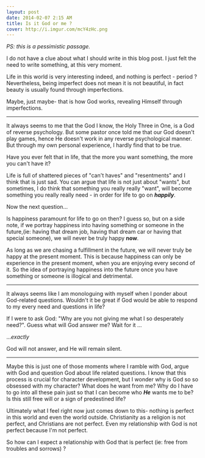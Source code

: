 ```yaml
---
layout: post
date: 2014-02-07 2:15 AM
title: Is it God or me ?
cover: http://i.imgur.com/mcY4zHc.png
---
```


*PS: this is a pessimistic passage.* 

I do not have a clue about what I should write in this blog post. I just felt the need to write something, at this very moment.

Life in this world is very interesting indeed, and nothing is perfect - period ? Nevertheless, being imperfect does not mean it is not beautiful, in fact beauty is usually found through imperfections. 

Maybe, just maybe- that is how God works, revealing Himself through imperfections.
___

It always seems to me that the God I know, the Holy Three in One, is a God of reverse psychology. But some pastor once told me that our God doesn't play games, hence He doesn't work in any reverse psychological manner. But through my own personal experience, I hardly find that to be true.

Have you ever felt that in life, that the more you want something, the more you can't have it? 

Life is full of shattered pieces of "can't haves" and "resentments" and I think that is just sad. You can argue that life is not just about "wants", but sometimes, I do think that something you really really "want", will become something you really really need - in order for life to go on ***happily***.

Now the next question...

Is happiness paramount for life to go on then? I guess so, but on a side note, if we portray happiness into having something or someone in the future,(ie: having that dream job, having that dream car or having that special someone), we will never be truly happy **now**. 

As long as we are chasing a fulfillment in the future, we will never truly be happy at the present moment. This is because happiness can only be experience in the present moment, when you are enjoying every second of it. So the idea of portraying happiness into the future once you have something or someone is illogical and detrimental.

___

It always seems like I am monologuing with myself when I ponder about God-related questions. Wouldn't it be great if God would be able to respond to my every need and questions in life? 

If I were to ask God: "Why are you not giving me what I so desperately need?". Guess what will God answer me? Wait for it ... 

...*exactly*

God will not answer, and He will remain silent. 
___

Maybe this is just one of those moments where I ramble with God, argue with God and question God about life related questions. I know that this process is crucial for character development, but I wonder why is God so so obsessed with my character? What does he want from me? Why do I have to go into all these pain just so that I can become who ***He*** wants me to be? Is this still free will or a sign of predestined life?

Ultimately what I feel right now just comes down to this- nothing is perfect in this world and even the world outside. Christianity as a religion is not perfect, and Christians are not perfect. Even my relationship with God is not perfect because I'm not perfect.

So how can I expect a relationship with God that is perfect (ie: free from troubles and sorrows) ?

 